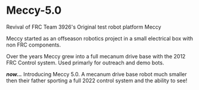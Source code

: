 # Meccy-5.0
Revival of FRC Team 3926's Original test robot platform Meccy

Meccy started as an offseason robotics project in a small electrical box with non FRC components.

Over the years Meccy grew into a full mecanum drive base with the 2012 FRC Control system. Used primarly for outreach and demo bots.

***now...***
Introducing Meccy 5.0. A mecanum drive base robot much smaller then their father sporting a full 2022 control system and the ability to see!
